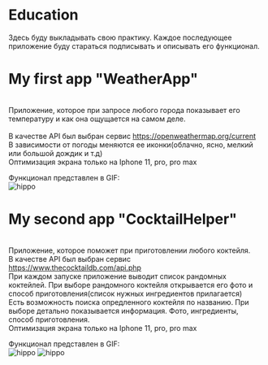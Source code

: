 # Education
Здесь буду выкладывать свою практику.
Каждое последующее приложение буду стараться подписывать и описывать его функционал.

# My first app "WeatherApp"
<br>Приложение, которое при запросе любого города показывает его температуру и как она ощущается на самом деле.  
<br>В качестве API был выбран сервис https://openweathermap.org/current
<br>В зависимости от погоды меняются ее иконки(облачно, ясно, мелкий или большой дождик и т.д)
<br>Оптимизация экрана только на Iphone 11, pro, pro max

Функционал представлен в GIF:
<br>![hippo](https://media.giphy.com/media/L46hP3YNgGG3L0k1Gi/giphy.gif)

# My second app "CocktailHelper"
<br>Приложение, которое поможет при приготовлении любого коктейля.
<br>В качестве API был выбран сервис https://www.thecocktaildb.com/api.php
<br>При каждом запуске приложение выводит список рандомных коктейлей. При выборе рандомного коктейля открывается его фото и способ приготовления(список нужных ингредиентов прилагается)
<br>Есть возможность поиска опредленного коктейля по названию. При выборе детально показывается информация. Фото, ингредиенты, способ приготовления.
<br>Оптимизация экрана только на Iphone 11, pro, pro max

Функционал представлен в GIF:
<br>![hippo](https://media.giphy.com/media/fwX15Pocz6uw02nqG1/giphy.gif) ![hippo](https://media.giphy.com/media/ZDzWvsR3S0iIbVvCFE/giphy.gif)
